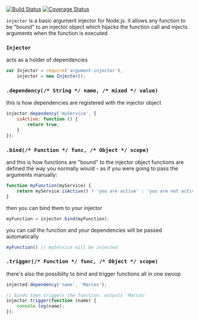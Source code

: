 [![Build Status](https://travis-ci.org/minond/argument-injector.svg?branch=master)](https://travis-ci.org/minond/argument-injector)
[![Coverage Status](https://coveralls.io/repos/minond/argument-injector/badge.png?branch=master)](https://coveralls.io/r/minond/argument-injector?branch=master)

`injector` is a basic argument injector for Node.js. it allows any function to
be "bound" to an injector object which hijacks the function call and injects
arguments when the function is executed.

### `Injector`
acts as a holder of dependencies

```js
var Injector = require('argument-injector'),
    injector = new Injector();
```

### `.dependency(/* String */ name, /* mixed */ value)`
this is how dependencies are registered with the injector object

```js
injector.dependency('myService', {
    isActive: function () {
        return true;
    }
});
```
### `.bind(/* Function */ func, /* Object */ scope)`
and this is how functions are "bound" to the injector object functions are
defined the way you normally would - as if you were going to pass the arguments
manually:

```js
function myFunction(myService) {
    return myService.isActive() ? 'you are active' : 'you are not active';
}
```

then you can bind them to your injector
```js
myFunction = injector.bind(myFunction);
```

you can call the function and your dependencies will be passed automatically
```js
myFunction() // myService will be injected
```

### `.trigger(/* Function */ func, /* Object */ scope)`
there's also the possiblity to bind and trigger functions all in one swoop

```js
injected.dependency('name', 'Marcos');

// binds then triggers the function. outputs 'Marcos'
injector.trigger(function (name) {
    console.log(name);
});
```
